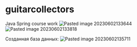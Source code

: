 # guitarcollectors
 Java Spring course work
![Pasted image 20230602133644](https://github.com/0riginaln0/guitarcollectors/assets/74508026/18c7875f-3271-45d3-ae90-3745b4eb842a)
![Pasted image 20230602133818](https://github.com/0riginaln0/guitarcollectors/assets/74508026/07e99b04-ae8f-475f-bdd9-788bae36ab8b)

Созданная база данных:
![Pasted image 20230602135711](https://github.com/0riginaln0/guitarcollectors/assets/74508026/bfcbfda4-252d-44b1-b1cc-19762a1f4bde)
